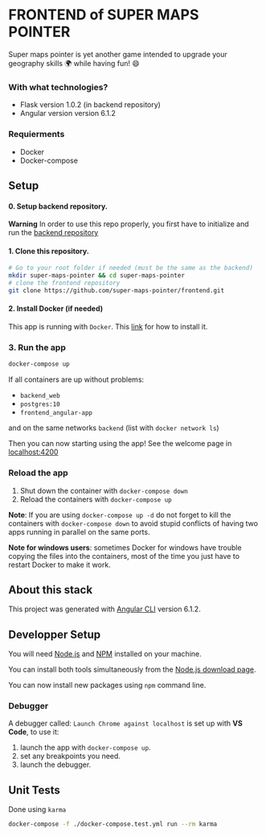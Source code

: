 # FRONTEND of SUPER MAPS POINTER

Super maps pointer is yet another game intended to upgrade your geography skills :earth_africa: while having fun! :smile:

### With what technologies?

* Flask version 1.0.2 (in backend repository)
* Angular version version 6.1.2 

### Requierments

* Docker
* Docker-compose

## Setup

#### 0. Setup backend repository.

**Warning** In order to use this repo properly, you first have to initialize and run the [backend repository](https://github.com/super-maps-pointer/backend)

#### 1. Clone this repository. 

```bash
# Go to your root folder if needed (must be the same as the backend)
mkdir super-maps-pointer && cd super-maps-pointer
# clone the frontend repository
git clone https://github.com/super-maps-pointer/frontend.git
```

#### 2. Install Docker (if needed)

This app is running with `Docker`. This [link](https://docs.docker.com/docker-for-windows/) for how to install it.

### 3. Run the app

```bash
docker-compose up
```

If all containers are up without problems:
  - `backend_web`
  - `postgres:10`
  - `frontend_angular-app`

and on the same networks `backend` (list with `docker network ls`)

Then you can now starting using the app! See the welcome page in [localhost:4200](http://127.0.0.1:4200)

### Reload the app

1. Shut down the container with `docker-compose down`
2. Reload the containers with `docker-compose up`

**Note**: If you are using `docker-compose up -d` do not forget to kill the containers with `docker-compose down` to avoid stupid conflicts of having two apps running in parallel on the same ports.

**Note for windows users**: sometimes Docker for windows have trouble copying the files into the containers, most of the time you just have to restart Docker to make it work.

## About this stack

This project was generated with [Angular CLI](https://github.com/angular/angular-cli) version 6.1.2.

## Developper Setup

You will need [Node.js](https://nodejs.org/en/) and [NPM](https://www.npmjs.com/) installed on your machine.

You can install both tools simultaneously from the [Node.js download page](https://nodejs.org/en/download/).

You can now install new packages using `npm` command line.

### Debugger

A debugger called: `Launch Chrome against localhost` is set up with **VS Code**, to use it:

1. launch the app with `docker-compose up`.
2. set any breakpoints you need.
3. launch the debugger.

## Unit Tests

Done using `karma`

```zsh
docker-compose -f ./docker-compose.test.yml run --rm karma
```
